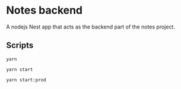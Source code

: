 # Notes backend

A nodejs Nest app that acts as the backend part of the notes project.

## Scripts

```shell
yarn

yarn start

yarn start:prod
```
